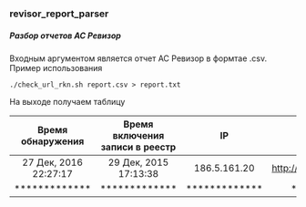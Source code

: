 ### revisor_report_parser

##### Разбор отчетов АС Ревизор

Входным аргументом является отчет АС Ревизор в формтае .csv. Пример использования

```
./check_url_rkn.sh report.csv > report.txt
```

На выходе получаем таблицу

| Время обнаружения | Время включения записи в реестр | IP | URL/domain | 
|:-----------------:|:-------------------------------:|:--:|:----------:|
| 27 Дек, 2016 22:27:17| 29 Дек, 2015 17:13:38 | 186.5.161.20 | http://www.bookmaker.eu/ |
|     *************    |    *************    |     *************    |     *************    

